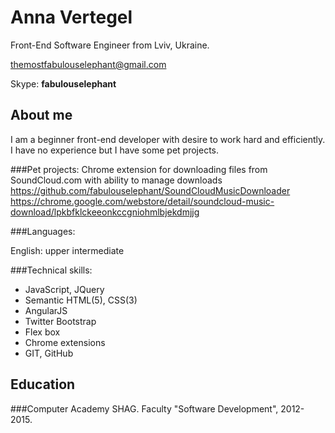 
Anna Vertegel 
================

Front-End Software Engineer from Lviv, Ukraine.

themostfabulouselephant@gmail.com

Skype: **fabulouselephant**

About me
-------------------

I am a beginner front-end developer with desire to work hard and efficiently. I have no experience but I have some pet projects. 

###Pet projects:
 Chrome extension for downloading files from SoundCloud.com with ability to manage downloads
 https://github.com/fabulouselephant/SoundCloudMusicDownloader
 https://chrome.google.com/webstore/detail/soundcloud-music-download/lpkbfklckeeonkccgniohmlbjekdmjjg

###Languages:

English: upper intermediate


###Technical skills:

- JavaScript, JQuery
- Semantic HTML(5), CSS(3)
- AngularJS
- Twitter Bootstrap
- Flex box
- Chrome extensions
- GIT, GitHub

Education
-------------

###Computer Academy SHAG.
Faculty "Software Development", 2012-2015.


